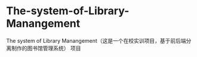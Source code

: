 # The-system-of-Library-Manangement
The system of Library Manangement（这是一个在校实训项目，基于前后端分离制作的图书馆管理系统） 项目

